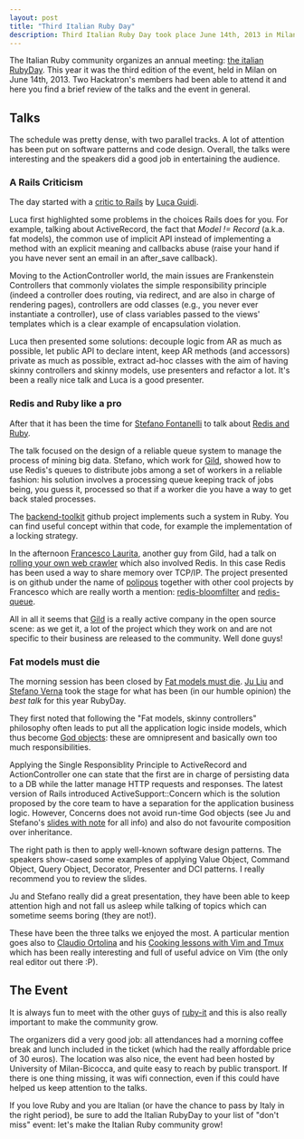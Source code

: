 ```yaml
---
layout: post
title: "Third Italian Ruby Day"
description: Third Italian Ruby Day took place June 14th, 2013 in Milan. Hackatron was there to enjoy the meeting of the italian Ruby community.
---
```


The Italian Ruby community organizes an annual meeting: [the italian RubyDay](http://www.rubyday.it).
This year it was the third edition of the event, held in Milan on June 14th, 2013.
Two Hackatron's members had been able to attend it and here you find a brief review of the talks and the event in general.

## Talks

The schedule was pretty dense, with two parallel tracks. A lot of attention has been put on software patterns and code design.
Overall, the talks were interesting and the speakers did a good job in entertaining the audience. 

### A Rails Criticism

The day started with a [critic to Rails](https://speakerdeck.com/jodosha/a-rails-criticism) by [Luca Guidi](https://twitter.com/jodosha).

Luca first highlighted some problems in the choices Rails does for you.
For example, talking about ActiveRecord, the fact that *Model != Record* (a.k.a. fat models), the common use of implicit API instead
of implementing a method with an explicit meaning and callbacks abuse (raise your hand if you have never sent an email in an after\_save callback).

Moving to the ActionController world, the main issues are Frankenstein Controllers that commonly violates the simple responsibility principle
(indeed a controller does routing, via redirect, and are also in charge of rendering pages),
controllers are odd classes (e.g., you never ever instantiate a controller), use of class variables passed to the views' templates
which is a clear example of encapsulation violation.

Luca then presented some solutions: decouple logic from AR as much as possible, let public API to
declare intent, keep AR methods (and accessors) private as much as possible, extract ad-hoc classes with the aim of having skinny controllers and skinny models,
use presenters and refactor a lot. It's been a really nice talk and Luca is a good presenter.

### Redis and Ruby like a pro

After that it has been the time for [Stefano Fontanelli](https://twitter.com/stefontanelli) to talk
about [Redis and Ruby](http://www.slideshare.net/sfontanelli/ruby-redis-like-a-pro).

The talk focused on the design of a reliable queue system to manage the process of mining big data. Stefano, which work
for [Gild](http://www.gild.com), showed how to use Redis's queues to distribute jobs among a set of workers in a reliable fashion:
his solution involves a processing queue keeping track of jobs being, you guess it, processed so that if a worker die you have a
way to get back staled processes.

The [backend-toolkit](https://github.com/stefanofontanelli/backend-toolkit) github project implements such a system in Ruby.
You can find useful concept within that code, for example the implementation of a locking strategy.

In the afternoon [Francesco Laurita](https://twitter.com/flaurita), another guy from Gild,
had a talk on [rolling your own web crawler](http://www.slideshare.net/francescolaurita/roll-your-own-web-crawler-rubyday) which
also involved Redis. In this case Redis has been used a way to share memory over TCP/IP. The project presented is on github under the
name of [polipous](https://github.com/taganaka/polipus) together with other cool projects by Francesco
which are really worth a mention: [redis-bloomfilter](https://github.com/taganaka/redis-bloomfilter) and [redis-queue](https://github.com/taganaka/redis-queue).

All in all it seems that [Gild](http://www.gild.com) is a really active company in the open source scene: as we get it, a lot
of the project which they work on and are not specific to their business are released to the community. Well done guys!

### Fat models must die

The morning session has been closed by [Fat models must die](https://speakerdeck.com/stefanoverna/fat-models-must-die).
[Ju Liu](http://ark.asengard.net/blog/) and [Stefano Verna](https://twitter.com/steffoz/) took the stage for what has
been (in our humble opinion) the *best talk* for this year RubyDay.

They first noted that following the "Fat models, skinny controllers" philosophy often leads to put all the application logic inside
models, which thus become [God objects](http://en.wikipedia.org/wiki/God_object): these are omnipresent and basically own
too much responsibilities.

Applying the Single Responsiblity Principle to ActiveRecord and ActionController one can state that the first are in charge of
persisting data to a DB while the latter manage HTTP requests and responses. The latest version of Rails introduced ActiveSupport::Concern
which is the solution proposed by the core team to have a separation for the application business logic. However, Concerns does
not avoid run-time God objects (see Ju and Stefano's [slides with note](https://speakerdeck.com/stefanoverna/fat-models-must-die) for all info)
and also do not favourite composition over inheritance.

The right path is then to apply well-known software design patterns. The speakers show-cased some examples of applying
Value Object, Command Object, Query Object, Decorator, Presenter and DCI patterns. I really recommend you to review the slides.

Ju and Stefano really did a great presentation, they have been able to keep attention high and not fall us asleep while talking
of topics which can sometime seems boring (they are not!).

These have been the three talks we enjoyed the most. A particular mention goes also to [Claudio Ortolina](https://twitter.com/cloud8421) and his
[Cooking lessons with Vim and Tmux](https://speakerdeck.com/cloud8421/cooking-lessons-with-vim-and-tmux) which has been really interesting and full of
useful advice on Vim (the only real editor out there :P).

## The Event

It is always fun to meet with the other guys of [ruby-it](http://lists.ruby-it.org/mailman/listinfo/ml) and this is
also really important to make the community grow.

The organizers did a very good job: all attendances had a morning coffee break and lunch included in the ticket (which had the
really affordable price of 30 euros). The location was also nice, the event had been hosted by University of Milan-Bicocca, and quite easy to reach by public transport.
If there is one thing missing, it was wifi connection, even if this could have helped us keep attention to the talks.

If you love Ruby and you are Italian (or have the chance to pass by Italy in the right period), be sure to add the
Italian RubyDay to your list of "don't miss" event: let's make the Italian Ruby community grow!
